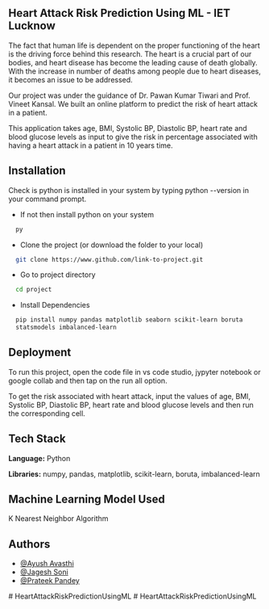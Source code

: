 
## Heart Attack Risk Prediction Using ML - IET Lucknow

The fact that human life is dependent on the proper functioning
of the heart is the driving force behind this research. The heart
is a crucial part of our bodies, and heart disease has become the
leading cause of death globally. With the increase in number of 
deaths among people due to heart diseases, it becomes an issue to
be addressed.

Our project was under the guidance of Dr. Pawan Kumar Tiwari and 
Prof. Vineet Kansal. We built an online platform to predict the 
risk of heart attack in a patient.

This application takes age, BMI, Systolic BP, Diastolic BP, heart
rate and blood glucose levels as input to give the risk in percentage
associated with having a heart attack in a patient in 10 years time.

## Installation

Check is python is installed in your system by typing python --version
in your command prompt.

- If not then install python on your system
```bash
  py
```

- Clone the project (or download the folder to your local)
```bash
  git clone https://www.github.com/link-to-project.git
```
- Go to project directory
```bash
  cd project
```

- Install Dependencies
```bash
  pip install numpy pandas matplotlib seaborn scikit-learn boruta 
  statsmodels imbalanced-learn
```

## Deployment

To run this project, open the code file in vs code studio, 
jypyter notebook or google collab and then tap on the run 
all option.

To get the risk associated with heart attack, input the values
of  age, BMI, Systolic BP, Diastolic BP, heart rate and blood 
glucose levels and then run the corresponding cell.
## Tech Stack

**Language:** Python

**Libraries:** numpy, pandas, matplotlib, scikit-learn,
 boruta, imbalanced-learn
## Machine Learning Model Used

K Nearest Neighbor Algorithm
## Authors

- [@Ayush Avasthi](https://www.github.com/avasthiayush)
- [@Jagesh Soni](https://www.github.com/jageshsoni)
- [@Prateek Pandey](https://www.github.com/pprockys)

#   H e a r t A t t a c k R i s k P r e d i c t i o n U s i n g M L  
 # HeartAttackRiskPredictionUsingML
